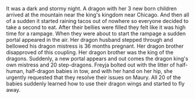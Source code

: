 It was a dark and stormy night. A dragon with her 3 new born children arrived at the mountain near the king's kingdom near Chicago. And then all of a sudden it started raining tacos out of nowhere so everyone decided to take a second to eat. After their bellies were filled they felt like it was high time for a rampage. When they were about to start the rampage a sudden portal appeared in the air. Her dragon husband stepped through and bellowed his dragon mistress is 36 months pregnant. Her dragon brother disapproved of this coupling. Her dragon brother was the king of the dragons. Suddenly, a new portal appears and out comes the dragon king's own mistress and 20 step-dragons. Freyja bolted out with the litter of half-human, half-dragon babies in tow, and with her hand on her hip, she urgently requested that they resolve their issues on Maury. All 20 of the babies suddenly learned how to use their dragon wings and started to fly away. 
